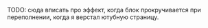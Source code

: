 TODO: сюда вписать про эффект, когда блок прокручивается при переполнении, когда я верстал ютубную страницу.